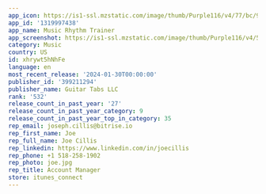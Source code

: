 ```yaml
---
app_icon: https://is1-ssl.mzstatic.com/image/thumb/Purple116/v4/77/bc/9a/77bc9a77-4eac-167b-d989-31788f60edb6/AppIcon-0-1x_U007emarketing-0-7-0-85-220-0.png/1024x1024bb.png
app_id: '1319997438'
app_name: Music Rhythm Trainer
app_screenshot: https://is1-ssl.mzstatic.com/image/thumb/Purple116/v4/5a/8c/84/5a8c8415-7dab-7845-2e73-21afe3e53556/eaacee9f-54eb-40e4-9953-75cabd2ad348_iPhone_11_Pro_Max-1.png/1242x2688bb.png
category: Music
country: US
id: xhrywt5hNhFe
language: en
most_recent_release: '2024-01-30T00:00:00'
publisher_id: '399211294'
publisher_name: Guitar Tabs LLC
rank: '532'
release_count_in_past_year: '27'
release_count_in_past_year_category: 9
release_count_in_past_year_top_in_category: 35
rep_email: joseph.cillis@bitrise.io
rep_first_name: Joe
rep_full_name: Joe Cillis
rep_linkedin: https://www.linkedin.com/in/joecillis
rep_phone: +1 518-258-1902
rep_photo: joe.jpg
rep_title: Account Manager
store: itunes_connect
---
```

